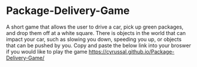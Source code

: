 # Package-Delivery-Game
A short game that allows the user to drive a car, pick up green packages, and drop them off at a white square. There is objects in the world that can impact your car, such as slowing you down, speeding you up, or objects that can be pushed by you.
Copy and paste the below link into your broswer if you would like to play the game
https://cyrussal.github.io/Package-Delivery-Game/
